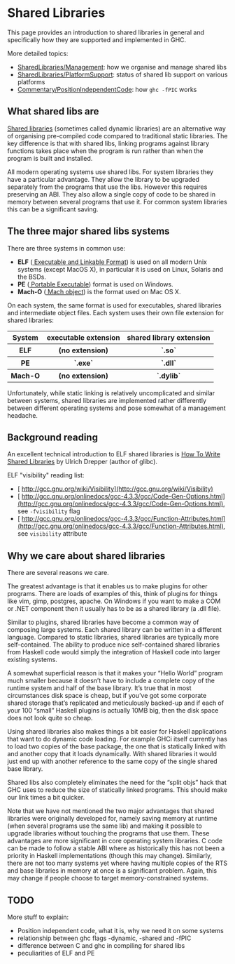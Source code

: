# Shared Libraries


This page provides an introduction to shared libraries in general and specifically how they are supported and implemented in GHC.


More detailed topics:

- [SharedLibraries/Management](shared-libraries/management): how we organise and manage shared libs
- [SharedLibraries/PlatformSupport](shared-libraries/platform-support): status of shared lib support on various platforms
- [Commentary/PositionIndependentCode](commentary/position-independent-code): how `ghc -fPIC` works

## What shared libs are

[ Shared libraries](http://en.wikipedia.org/wiki/Shared_libraries) (sometimes called dynamic libraries) are an alternative way of organising pre-compiled code compared to traditional static libraries. The key difference is that with shared libs, linking programs against library functions takes place when the program is run rather than when the program is built and installed.


All modern operating systems use shared libs. For system libraries they have a particular advantage. They allow the library to be upgraded separately from the programs that use the libs. However this requires preserving an ABI. They also allow a single copy of code to be shared in memory between several programs that use it. For common system libraries this can be a significant saving.

## The three major shared libs systems


There are three systems in common use:

- **ELF** ([ Executable and Linkable Format](http://en.wikipedia.org/wiki/Executable_and_Linkable_Format)) is used on all modern Unix systems (except MacOS X), in particular it is used on Linux, Solaris and the BSDs.
- **PE** ([ Portable Executable](http://en.wikipedia.org/wiki/Portable_Executable)) format is used on Windows.
- **Mach-O** ([ Mach object](http://en.wikipedia.org/wiki/Mach-O)) is the format used on Mac OS X.


On each system, the same format is used for executables, shared libraries and intermediate object files. Each system uses their own file extension for shared libraries:

<table><tr><th> System </th>
<th> executable extension </th>
<th> shared library extension 
</th></tr>
<tr><th> ELF    </th>
<th> (no extension)       </th>
<th>`.so`</th></tr>
<tr><th> PE     </th>
<th>`.exe`</th>
<th>`.dll`</th></tr>
<tr><th> Mach-O </th>
<th> (no extension)       </th>
<th>`.dylib`</th></tr></table>


Unfortunately, while static linking is relatively uncomplicated and similar between systems, shared libraries are implemented rather differently between different operating systems and pose somewhat of a management headache.

## Background reading


An excellent technical introduction to ELF shared libraries is [ How To Write Shared Libraries](http://people.redhat.com/drepper/dsohowto.pdf) by Ulrich Drepper (author of glibc).


ELF "visibility" reading list:

- [ http://gcc.gnu.org/wiki/Visibility](http://gcc.gnu.org/wiki/Visibility)
- [ http://gcc.gnu.org/onlinedocs/gcc-4.3.3/gcc/Code-Gen-Options.html](http://gcc.gnu.org/onlinedocs/gcc-4.3.3/gcc/Code-Gen-Options.html), see `-fvisibility` flag
- [ http://gcc.gnu.org/onlinedocs/gcc-4.3.3/gcc/Function-Attributes.html](http://gcc.gnu.org/onlinedocs/gcc-4.3.3/gcc/Function-Attributes.html), see `visibility` attribute

## Why we care about shared libraries


There are several reasons we care.


The greatest advantage is that it enables us to make plugins for other programs. There are loads of examples of this, think of plugins for things like vim, gimp, postgres, apache. On Windows if you want to make a COM or .NET component then it usually has to be as a shared library (a .dll file).


Similar to plugins, shared libraries have become a common way of composing large systems. Each shared library can be written in a different language. Compared to static libraries, shared libraries are typically more self-contained. The ability to produce nice self-contained shared libraries from Haskell code would simply the integration of Haskell code into larger existing systems.


A somewhat superficial reason is that it makes your “Hello World” program much smaller because it doesn’t have to include a complete copy of the runtime system and half of the base library. It’s true that in most circumstances disk space is cheap, but if you’ve got some corporate shared storage that’s replicated and meticulously backed-up and if each of your 100 “small” Haskell plugins is actually 10MB big, then the disk space does not look quite so cheap.


Using shared libraries also makes things a bit easier for Haskell applications that want to do dynamic code loading. For example GHCi itself currently has to load two copies of the base package, the one that is statically linked with and another copy that it loads dynamically. With shared libraries it would just end up with another reference to the same copy of the single shared base library.


Shared libs also completely eliminates the need for the “split objs” hack that GHC uses to reduce the size of statically linked programs. This should make our link times a bit quicker.


Note that we have not mentioned the two major advantages that shared libraries were originally developed for, namely saving memory at runtime (when several programs use the same lib) and making it possible to upgrade libraries without touching the programs that use them. These advantages are more significant in core operating system libraries. C code can be made to follow a stable ABI where as historically this has not been a priority in Haskell implementations (though this may change). Similarly, there are not too many systems yet where having multiple copies of the RTS and base libraries in memory at once is a significant problem. Again, this may change if people choose to target memory-constrained systems.

## TODO


More stuff to explain:

- Position independent code, what it is, why we need it on some systems
- relationship between ghc flags -dynamic, -shared and -fPIC
- difference between C and ghc in compiling for shared libs
- peculiarities of ELF and PE
